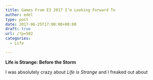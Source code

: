 ```yaml
---
title: Games From E3 2017 I’m Looking Forward To
author: edel
type: post
date: 2017-06-25T17:00:00+00:00
draft: true
url: /?p=502
categories:
  - Life

---
```

**Life is Strange: Before the Storm**

I was absolutely crazy about _Life is Strange_ and I freaked out about